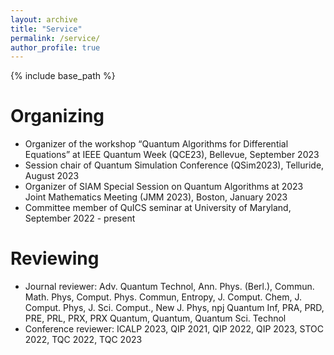 ```yaml
---
layout: archive
title: "Service"
permalink: /service/
author_profile: true
---
```


{% include base_path %}

Organizing
======
* Organizer of the workshop “Quantum Algorithms for Differential Equations” at IEEE Quantum Week (QCE23), Bellevue, September 2023
* Session chair of Quantum Simulation Conference (QSim2023), Telluride, August 2023
* Organizer of SIAM Special Session on Quantum Algorithms at 2023 Joint Mathematics Meeting (JMM 2023), Boston, January 2023
* Committee member of QuICS seminar at University of Maryland, September 2022 - present

Reviewing
======
* Journal reviewer: Adv. Quantum Technol, Ann. Phys. (Berl.), Commun. Math. Phys, Comput. Phys. Commun, Entropy, J. Comput. Chem, J. Comput. Phys, J. Sci. Comput., New J. Phys, npj Quantum Inf, PRA, PRD, PRE, PRL, PRX, PRX Quantum, Quantum, Quantum Sci. Technol
* Conference reviewer: ICALP 2023, QIP 2021, QIP 2022, QIP 2023, STOC 2022, TQC 2022, TQC 2023
